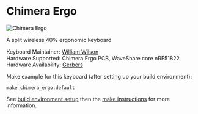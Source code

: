 # Chimera Ergo

![Chimera Ergo](https://imgur.com/AA6ycMQ.jpg)

A split wireless 40% ergonomic keyboard 

Keyboard Maintainer: [William Wilson](https://github.com/GlenPickle)  
Hardware Supported: Chimera Ergo PCB, WaveShare core nRF51822  
Hardware Availability: [Gerbers](https://github.com/GlenPickle/Chimera/tree/master/ergo/gerbers)

Make example for this keyboard (after setting up your build environment):

    make chimera_ergo:default

See [build environment setup](https://docs.qmk.fm/build_environment_setup.html) then the [make instructions](https://docs.qmk.fm/make_instructions.html) for more information.

